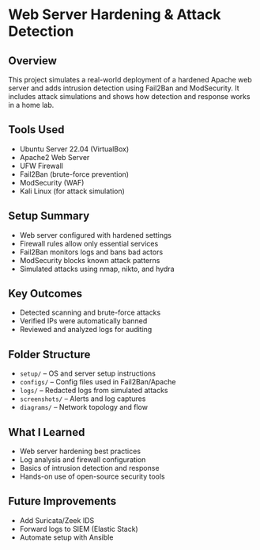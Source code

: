 # Web Server Hardening & Attack Detection

## Overview
This project simulates a real-world deployment of a hardened Apache web server and adds intrusion detection using Fail2Ban and ModSecurity. It includes attack simulations and shows how detection and response works in a home lab.

## Tools Used
- Ubuntu Server 22.04 (VirtualBox)
- Apache2 Web Server
- UFW Firewall
- Fail2Ban (brute-force prevention)
- ModSecurity (WAF)
- Kali Linux (for attack simulation)

## Setup Summary
- Web server configured with hardened settings
- Firewall rules allow only essential services
- Fail2Ban monitors logs and bans bad actors
- ModSecurity blocks known attack patterns
- Simulated attacks using nmap, nikto, and hydra

## Key Outcomes
- Detected scanning and brute-force attacks
- Verified IPs were automatically banned
- Reviewed and analyzed logs for auditing

## Folder Structure
- `setup/` – OS and server setup instructions
- `configs/` – Config files used in Fail2Ban/Apache
- `logs/` – Redacted logs from simulated attacks
- `screenshots/` – Alerts and log captures
- `diagrams/` – Network topology and flow

## What I Learned
- Web server hardening best practices
- Log analysis and firewall configuration
- Basics of intrusion detection and response
- Hands-on use of open-source security tools

## Future Improvements
- Add Suricata/Zeek IDS
- Forward logs to SIEM (Elastic Stack)
- Automate setup with Ansible
